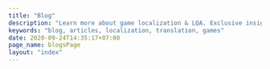 ```yaml
---
title: "Blog"
description: "Learn more about game localization & LQA. Exclusive insights from localization experts."
keywords: "blog, articles, localization, translation, games"
date: 2020-09-24T14:35:17+07:00
page_name: blogsPage
layout: "index"
---
```

